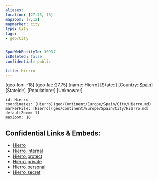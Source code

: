 ```yaml
---
aliases: 
location: [27.75,-18]
mapzoom: [7,12] 
mapmarker: city 
type: City
tags:
- geo/City


SpocWebEntityId: 30937
isDeleted: false
confidential: public

title: Hierro
---
```

[geo-lon::-18]
[geo-lat::27.75]
[name::Hierro]
[State::]
[Country::[Spain](geo/Continent/Europe/Spain.md)]
[StateId::]
[Population::]
[Unknown::]


```leaflet
id: Hierro
coordinates: [Hierro](geo/Continent/Europe/Spain/City/Hierro.md)
markerFile: [Hierro](geo/Continent/Europe/Spain/City/Hierro.md)
defaultZoom: 11 
maxZoom: 18
```


## Confidential Links & Embeds: 
- [Hierro](../../../../../../_public/geo/Continent/Europe/Spain/City/Hierro.md) 
- [Hierro.internal](../../../../../../_internal/geo/Continent/Europe/Spain/City/Hierro.internal.md) 
- [Hierro.protect](../../../../../../_protect/geo/Continent/Europe/Spain/City/Hierro.protect.md) 
- [Hierro.private](../../../../../../_private/geo/Continent/Europe/Spain/City/Hierro.private.md) 
- [Hierro.personal](../../../../../../_personal/geo/Continent/Europe/Spain/City/Hierro.personal.md) 
- [Hierro.secret](../../../../../../_secret/geo/Continent/Europe/Spain/City/Hierro.secret.md) 
